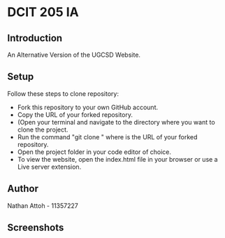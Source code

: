 
# DCIT 205 IA



## Introduction
An Alternative Version of the UGCSD Website. 
## Setup

Follow these steps to clone repository:

* Fork this repository to your own GitHub account.
* Copy the URL of your forked repository.
* (Open your terminal and navigate to the directory where you want to clone the project.
* Run the command "git clone <URL>" where <URL> is the URL of your forked repository.
* Open the project folder in your code editor of choice.
* To view the website, open the index.html file in your browser or use a Live server extension.

## Author

Nathan Attoh - 11357227
## Screenshots